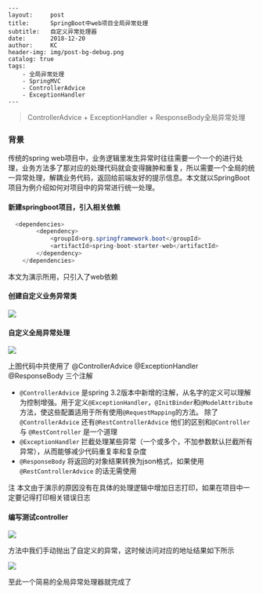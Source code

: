 ```
---
layout:     post
title:      SpringBoot中web项目全局异常处理
subtitle:   自定义异常处理器
date:       2018-12-20
author:     KC
header-img: img/post-bg-debug.png
catalog: true
tags:
    - 全局异常处理
    - SpringMVC
    - ControllerAdvice
    - ExceptionHandler
---
```

> ControllerAdvice + ExceptionHandler + ResponseBody全局异常处理

### 背景

传统的spring web项目中，业务逻辑里发生异常时往往需要一个一个的进行处理，业务方法多了那对应的处理代码就会变得臃肿和重复，所以需要一个全局的统一异常处理，解耦业务代码，返回给前端友好的提示信息。本文就以SpringBoot项目为例介绍如何对项目中的异常进行统一处理。



#### 新建springboot项目，引入相关依赖

```java
  <dependencies>
        <dependency>
            <groupId>org.springframework.boot</groupId>
            <artifactId>spring-boot-starter-web</artifactId>
        </dependency>
    </dependencies>
```

本文为演示所用，只引入了web依赖



#### 创建自定义业务异常类

![](http://pk0rgr66v.bkt.clouddn.com/1545283030732.jpg)

#### 自定义全局异常处理

![](http://pk0rgr66v.bkt.clouddn.com/1545283336375.jpg)

上图代码中共使用了 @ControllerAdvice  @ExceptionHandler  @ResponseBody 三个注解

- `@ControllerAdvice` 是spring 3.2版本中新增的注解，从名字的定义可以理解为控制增强。用于定义`@ExceptionHandler`，`@InitBinder`和`@ModelAttribute`方法，使这些配置适用于所有使用`@RequestMapping`的方法。 除了`@ControllerAdvice` 还有`@RestControllerAdvice` 他们的区别和`@Controller` 与 `@RestController` 是一个道理
- `@ExceptionHandler` 拦截处理某些异常（一个或多个，不加参数默认拦截所有异常），从而能够减少代码重复率和复杂度
- `@ResponseBody` 将返回的对象结果转换为json格式，如果使用 `@RestControllerAdvice` 的话无需使用

注 本文由于演示的原因没有在具体的处理逻辑中增加日志打印，如果在项目中一定要记得打印相关错误日志

#### 编写测试controller

![](http://pk0rgr66v.bkt.clouddn.com/1545284354378.jpg)

方法中我们手动抛出了自定义的异常，这时候访问对应的地址结果如下所示

![](http://pk0rgr66v.bkt.clouddn.com/1545284484635.jpg)

至此一个简易的全局异常处理器就完成了